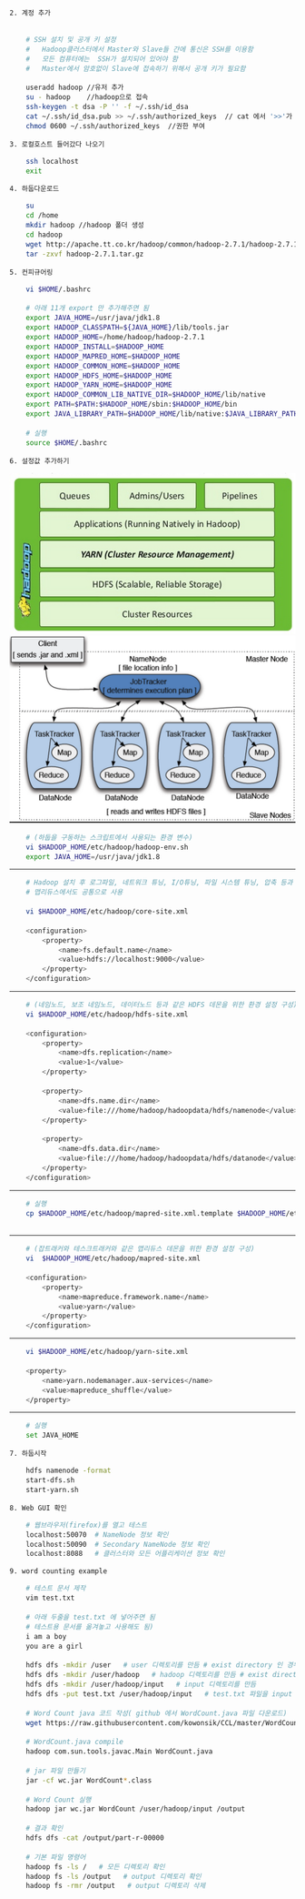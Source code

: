     2. 계정 추가

```sh

    # SSH 설치 및 공개 키 설정 
    #   Hadoop클러스터에서 Master와 Slave들 간에 통신은 SSH를 이용함
    #   모든 컴퓨터에는  SSH가 설치되어 있어야 함
    #   Master에서 암호없이 Slave에 접속하기 위해서 공개 키가 필요함

    useradd hadoop //유저 추가
    su - hadoop    //hadoop으로 접속
    ssh-keygen -t dsa -P '' -f ~/.ssh/id_dsa
    cat ~/.ssh/id_dsa.pub >> ~/.ssh/authorized_keys  // cat 에서 '>>'가 있으면 A >> B B로 A 내용 복사
    chmod 0600 ~/.ssh/authorized_keys  //권한 부여
```

    3. 로컬호스트 들어갔다 나오기

```sh
    ssh localhost
    exit
```

    4. 하둡다운로드
    
```sh
    su
    cd /home
    mkdir hadoop //hadoop 폴더 생성
    cd hadoop
    wget http://apache.tt.co.kr/hadoop/common/hadoop-2.7.1/hadoop-2.7.1.tar.gz 
    tar -zxvf hadoop-2.7.1.tar.gz
```

    5. 컨피규어링

```sh
    vi $HOME/.bashrc
    
    # 아래 11개 export 만 추가해주면 됨
    export JAVA_HOME=/usr/java/jdk1.8
    export HADOOP_CLASSPATH=${JAVA_HOME}/lib/tools.jar
    export HADOOP_HOME=/home/hadoop/hadoop-2.7.1
    export HADOOP_INSTALL=$HADOOP_HOME
    export HADOOP_MAPRED_HOME=$HADOOP_HOME
    export HADOOP_COMMON_HOME=$HADOOP_HOME
    export HADOOP_HDFS_HOME=$HADOOP_HOME
    export HADOOP_YARN_HOME=$HADOOP_HOME
    export HADOOP_COMMON_LIB_NATIVE_DIR=$HADOOP_HOME/lib/native
    export PATH=$PATH:$HADOOP_HOME/sbin:$HADOOP_HOME/bin
    export JAVA_LIBRARY_PATH=$HADOOP_HOME/lib/native:$JAVA_LIBRARY_PATH

    # 실행
    source $HOME/.bashrc
```

    6. 설정값 추가하기

![connection](https://github.com/kowonsik/CCL/blob/master/lecture/hadoop.png)
![connection](https://github.com/kowonsik/CCL/blob/master/lecture/name_data_node.png)


```sh
    # (하둡을 구동하는 스크립트에서 사용되는 환경 변수)
    vi $HADOOP_HOME/etc/hadoop/hadoop-env.sh 
    export JAVA_HOME=/usr/java/jdk1.8
```

------------------------------------------

```sh
    # Hadoop 설치 후 로그파일, 네트워크 튜닝, I/O튜닝, 파일 시스템 튜닝, 압축 등과 같이 기본적인 하부 시스템 설정
    # 맵리듀스에서도 공통으로 사용
    
    vi $HADOOP_HOME/etc/hadoop/core-site.xml
    
    <configuration> 
        <property>
            <name>fs.default.name</name>
            <value>hdfs://localhost:9000</value>
        </property>
    </configuration> 
```

-------------------------------------------------

```sh
    # (네임노드, 보조 네임노드, 데이터노드 등과 같은 HDFS 데몬을 위한 환경 설정 구성)
    vi $HADOOP_HOME/etc/hadoop/hdfs-site.xml
    
    <configuration> 
        <property>
            <name>dfs.replication</name>
            <value>1</value>
        </property>
 
        <property>
            <name>dfs.name.dir</name>
            <value>file:///home/hadoop/hadoopdata/hdfs/namenode</value>
        </property>
 
        <property>
            <name>dfs.data.dir</name>
            <value>file:///home/hadoop/hadoopdata/hdfs/datanode</value>
        </property>
    </configuration>         
```

-------------------------------------------------

```sh
    # 실행
    cp $HADOOP_HOME/etc/hadoop/mapred-site.xml.template $HADOOP_HOME/etc/hadoop/mapred-site.xml
    
```
-------------------------------------------------

```sh
    # (잡트래커와 테스크트래커와 같은 맵리듀스 데몬을 위한 환경 설정 구성)
    vi  $HADOOP_HOME/etc/hadoop/mapred-site.xml
    
    <configuration> 
        <property>
            <name>mapreduce.framework.name</name>
            <value>yarn</value>
        </property>
    </configuration> 
```

-------------------------------------------------

```sh
    vi $HADOOP_HOME/etc/hadoop/yarn-site.xml

    <property>
        <name>yarn.nodemanager.aux-services</name>
        <value>mapreduce_shuffle</value>
    </property>
```

-------------------------------------------------

```sh
    # 실행
    set JAVA_HOME
```


    7. 하둡시작
    
```sh
    hdfs namenode -format
    start-dfs.sh
    start-yarn.sh
```
    8. Web GUI 확인

```sh    
    # 웹브라우저(firefox)를 열고 테스트
    localhost:50070  # NameNode 정보 확인
    localhost:50090  # Secondary NameNode 정보 확인
    localhost:8088   # 클러스터와 모든 어플리케이션 정보 확인
```
    9. word counting example

```sh
    # 테스트 문서 제작
    vim test.txt
    
    # 아래 두줄을 test.txt 에 넣어주면 됨
    # 테스트용 문서를 옮겨놓고 사용해도 됨)
    i am a boy
    you are a girl
    
    hdfs dfs -mkdir /user   # user 디렉토리를 만듬 # exist directory 인 경우는 패스하면 됨
    hdfs dfs -mkdir /user/hadoop   # hadoop 디렉토리를 만듬 # exist directory 인 경우는 패스하면 됨
    hdfs dfs -mkdir /user/hadoop/input   # input 디렉토리를 만듬
    hdfs dfs -put test.txt /user/hadoop/input   # test.txt 파일을 input 디렉토리에 넣음
    
    # Word Count java 코드 작성( github 에서 WordCount.java 파일 다운로드)
    wget https://raw.githubusercontent.com/kowonsik/CCL/master/WordCount.java
    
    # WordCount.java compile
    hadoop com.sun.tools.javac.Main WordCount.java
    
    # jar 파일 만들기
    jar -cf wc.jar WordCount*.class
    
    # Word Count 실행
    hadoop jar wc.jar WordCount /user/hadoop/input /output
    
    # 결과 확인
    hdfs dfs -cat /output/part-r-00000
    
    # 기본 파일 명령어
    hadoop fs -ls /   # 모든 디렉토리 확인
    hadoop fs -ls /output   # output 디렉토리 확인 
    hadoop fs -rmr /output   # output 디렉토리 삭제
    
```
